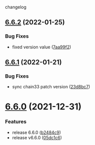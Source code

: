 changelog

<a name="6.6.2"></a>
## [6.6.2](https://github.com/bityuan/bityuan/compare/v6.6.1...v6.6.2) (2022-01-25)


### Bug Fixes

* fixed version value ([7aa99f2](https://github.com/bityuan/bityuan/commit/7aa99f2))

<a name="6.6.1"></a>
## [6.6.1](https://github.com/bityuan/bityuan/compare/v6.6.0...v6.6.1) (2022-01-21)


### Bug Fixes

* sync chain33 patch version ([23d8bc7](https://github.com/bityuan/bityuan/commit/23d8bc7))

<a name="6.6.0"></a>
# [6.6.0](https://github.com/bityuan/bityuan/compare/v6.5.2...v6.6.0) (2021-12-31)


### Features

* release 6.6.0 ([b2484c9](https://github.com/bityuan/bityuan/commit/b2484c9))
* release v6.6.0 ([05dc1c6](https://github.com/bityuan/bityuan/commit/05dc1c6))
